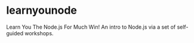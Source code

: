 # learnyounode
Learn You The Node.js For Much Win! An intro to Node.js via a set of self-guided workshops.
